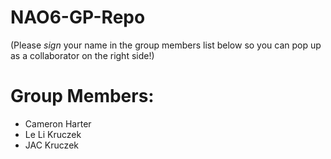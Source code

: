 # NAO6-GP-Repo

(Please *sign* your name in the group members list below so you can pop up as a collaborator on the right side!)
# Group Members:
- Cameron Harter
- Le Li Kruczek
- JAC Kruczek
